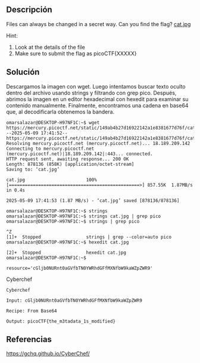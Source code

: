 ## Descripción 
Files can always be changed in a secret way. Can you find the flag? [cat.jpg](https://mercury.picoctf.net/static/149ab4b27d16922142a1e8381677d76f/cat.jpg)

Hint:
1. Look at the details of the file
2. Make sure to submit the flag as picoCTF{XXXXX}

## Solución 

Descargamos la imagen con wget. Luego intentamos buscar texto oculto dentro del archivo usando strings y filtrando con grep pico. Después, abrimos la imagen en un editor hexadecimal con hexedit para examinar su contenido manualmente. Finalmente, encontramos una cadena en base64 que, al decodificarla obtenemos la bandera.

```
omarsalazar@DESKTOP-H97NF1C:~$ wget https://mercury.picoctf.net/static/149ab4b27d16922142a1e8381677d76f/cat.jpg
--2025-05-09 17:41:52--  https://mercury.picoctf.net/static/149ab4b27d16922142a1e8381677d76f/cat.jpg
Resolving mercury.picoctf.net (mercury.picoctf.net)... 18.189.209.142
Connecting to mercury.picoctf.net (mercury.picoctf.net)|18.189.209.142|:443... connected.
HTTP request sent, awaiting response... 200 OK
Length: 878136 (858K) [application/octet-stream]
Saving to: ‘cat.jpg’

cat.jpg                       100%[=================================================>] 857.55K  1.87MB/s    in 0.4s

2025-05-09 17:41:53 (1.87 MB/s) - ‘cat.jpg’ saved [878136/878136]

omarsalazar@DESKTOP-H97NF1C:~$ strings 
omarsalazar@DESKTOP-H97NF1C:~$ strings cat.jpg | grep pico
omarsalazar@DESKTOP-H97NF1C:~$ strings | grep pico

^Z
[1]+  Stopped                 strings | grep --color=auto pico
omarsalazar@DESKTOP-H97NF1C:~$ hexedit cat.jpg

[2]+  Stopped                 hexedit cat.jpg
omarsalazar@DESKTOP-H97NF1C:~$

resource='cGljb0NURnt0aGVfbTN0YWRhdGFfMXNfbW9kaWZpZWR9'
```

Cyberchef

```
Cyberchef

Input: cGljb0NURnt0aGVfbTN0YWRhdGFfMXNfbW9kaWZpZWR9

Recipe: From Base64

Output: picoCTF{the_m3tadata_1s_modified}
```

## Referencias
https://gchq.github.io/CyberChef/